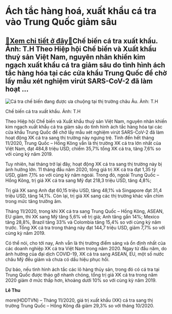 Ách tắc hàng hoá, xuất khẩu cá tra vào Trung Quốc giảm sâu
==========================================================

[:gift:Xem chi tiết ở đây:gift:](https://hddtvn.com/ach-tac-hang-hoa-xuat-khau-ca-tra-vao-trung-quoc-giam-sau/)Chế biến cá tra xuất khẩu. Ảnh: T.H Theo Hiệp hội Chế biến và Xuất khẩu thuỷ sản Việt Nam, nguyên nhân khiến kim ngạch xuất khẩu cá tra giảm sâu do tình hình ách tắc hàng hóa tại các cửa khẩu Trung Quốc để chờ lấy mẫu xét nghiệm virút SARS-CoV-2 đã làm hoạt …
-------------------------------------------------------------------------------------------------------------------------------------------------------------------------------------------------------------------------------------------------------------------





![Cá tra chế biến đang được ưa chuộng tại thị trường châu Âu. Ảnh: T.H](https://hddtvn.com/wp-content/uploads/2021/01/3735_11-1203_DSC_1781.jpg "Cá tra chế biến đang được ưa chuộng tại thị trường châu Âu. Ảnh: T.H")


Chế biến cá tra xuất khẩu. Ảnh: T.H



Theo Hiệp hội Chế biến và Xuất khẩu thuỷ sản Việt Nam, nguyên nhân khiến kim ngạch xuất khẩu cá tra giảm sâu do tình hình ách tắc hàng hóa tại các cửa khẩu Trung Quốc để chờ lấy mẫu xét nghiệm virút SARS-CoV-2 đã làm hoạt động XK cá tra sang thị trường này ngưng trệ. Tính đến hết tháng 11/2020, Trung Quốc – Hồng Kông vẫn là thị trường XK cá tra lớn nhất của Việt Nam, đạt 484,8 triệu USD, chiếm 35,7% tổng XK cá tra, tăng 7,6% so với cùng kỳ năm 2019.


Tuy nhiên, hai tháng trở lại đây, hoạt động XK cá tra sang thị trường này bị ảnh hưởng lớn. 11 tháng đầu năm 2020, tổng giá trị XK cá tra đạt 1,35 tỷ USD, giảm 7,1% so với cùng kỳ năm ngoái. Trong đó, ngoài Trung Quốc – Hồng Kông, trị giá XK cá tra sang Mỹ đạt 218,3 triệu USD, tăng 4,8%;


Trị giá XK sang Anh đạt 60,15 triệu USD, tăng 48,1% và Singapore đạt 31,4 triệu USD, tăng 14,1%. Còn lại, trị giá XK sang các thị trường khác vẫn chìm trong mức tăng trưởng âm.


Tháng 11/2020, trong khi XK cá tra sang Trung Quốc – Hồng Kông, ASEAN, EU giảm, thì XK sang Mỹ tăng 5,6% về trị giá; Anh tăng gần 14%; Mexico tăng 28,8%, Brazil tăng 33% và Colombia tăng 15,4% so với cùng kỳ năm trước. Tổng XK cá tra trong tháng này đạt 144,7 triệu USD, giảm 7,7% so với cùng kỳ năm 2019.


Có thể nói, cho tới nay, Anh vẫn là thị trường điểm sáng và ổn định nhất của các doanh nghiệp XK cá tra Việt Nam trong năm 2020. Ngay từ đầu năm, do ảnh hưởng của đại dịch COVID-19, XK cá tra sang ASEAN, EU, một số nước châu Mỹ đều giảm và chưa có dấu hiệu phục hồi.


Dự báo, nếu tình hình ách tắc các lô hàng thủy sản, trong đó có cá tra tại Trung Quốc được tháo gỡ nhanh chóng, tổng trị giá XK cá tra trong năm 2020 giảm ở mức thấp hơn, khoảng dưới 10% so với cùng kỳ năm 2019.




**Lê Thu**



more(HDDTVN) – Tháng 11/2020, giá trị xuất khẩu (XK) cá tra sang thị trường Trung Quốc – Hồng Kông đã giảm 29,3% so với tháng 10/2020.

